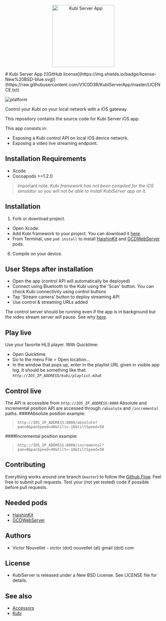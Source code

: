 <p align="center">
  <img src="https://cloud.githubusercontent.com/assets/4340716/22605826/6cb27cfe-ea06-11e6-803c-f069feb71760.png" alt="Kubi Server App" height="200" width="200"/>
</p>
# Kubi Server App [![GitHub license](https://img.shields.io/badge/license-New%20BSD-blue.svg)](https://raw.githubusercontent.com/V1C0D3R/KubiServerApp/master/LICENCE.txt)

![platform](https://img.shields.io/badge/platform-ios-lightgrey.svg)

Control your Kubi on your local network with a iOS gateway.

This repository contains the source code for Kubi Server iOS app.

This app consists in:

 * Exposing a Kubi control API on local iOS device network.
 * Exposing a video live streaming endpoint.

## Installation Requirements

- Xcode
- Cocoapods >=1.2.0

> Important note: *Kubi framework has not been compiled for the iOS simulator so you will not be able to install KubiServer app on it.*

## Installation

1. Fork or download project.
- Open Xcode.
- Add Kubi framework to your project. You can download it [here](https://cdn.kubi.me/?prefix=Files/sdk-ios/).
- From Terminal, use `pod install` to install [HaishinKit](https://github.com/shogo4405/lf.swift) and [GCDWebServer](https://github.com/swisspol/GCDWebServer) pods.  
6. Compile on your device.


## User Steps after installation

- Open the app (control API will automatically be deployed)
- Connect using Bluetooth to the Kubi using the 'Scan' button. You can check Kubi connectivity using control buttons
- Tap 'Stream camera' button to deploy streaming API
- Use control & streaming URLs added

The control server should be running even if the app is in background but the video stream server will pause. See why [here](https://github.com/shogo4405/lf.swift).

## Play live

Use your favorite HLS player.
With Quicktime:
- Open Quicktime.
- Go to the menu File > Open location...
- In the window that pops up, enter in the playlist URL given in visible app log. It should be something like that: *`http://IOS_IP_ADDRESS/kubi/playlist.m3u8`*

## Control live

The API is accessible from *`http://IOS_IP_ADDRESS:8080`*
Absolute and incremental position API are accessed through `/absolute` and `/incremental` paths.
####Absolute position example:
> `http://IOS_IP_ADDRESS:8080/absolute?pan=0&panSpeed=40&tilt=-10&tiltSpeed=50`

####Incremental position example: 
> `http://IOS_IP_ADDRESS:8080/incremental?pan=0&panSpeed=40&tilt=-10&tiltSpeed=50`

## Contributing

Everything works around one branch (`master`) to follow the [Github Flow](https://guides.github.com/introduction/flow/). 
Feel free to submit pull requests.
Test your (not yet tested) code if possible before pull requests.

## Needed pods
 * [HaishinKit](https://github.com/shogo4405/lf.swift)
 * [GCDWebServer](https://github.com/swisspol/GCDWebServer)

## Authors
 * Victor Nouvellet - victor (dot) nouvellet (at) gmail (dot) com

## License
 * KubiServer is released under a New BSD License. See LICENSE file for details.

## See also
* [Accessors](http://accessors.org)
* [Kubi](https://www.revolverobotics.com/)


